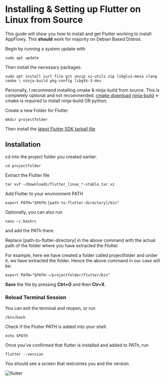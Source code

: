 # Installing & Setting up Flutter on Linux from Source

This guide will show you how to install and get Flutter working to install AppFlowy. This **should** work for majority on Debian Based Distros. 

Begin by running a system update with 
```shell 
sudo apt update
```
Then install the necessary packages. 

```shell
sudo apt install curl file git unzip xz-utils zip libglu1-mesa clang cmake \ ninja-build pkg-config libgtk-3-dev
```
Personally, I recommend installing cmake & ninja-build from source. This is completely optional and not recommended. [cmake download](https://cmake.org/download/)  [ninja-build](https://github.com/ninja-build/ninja) <- cmake is required to install ninja-build OR python.

Create a new Folder for Flutter 
```shell
mkdir projectfolder
``` 
Then install the [latest Flutter SDK tarball file](https://docs.flutter.dev/development/tools/sdk/releases?tab=linux)

## Installation 

cd into the project folder you created earlier.

```shell
cd projectfolder
```
Extract the Flutter file

```shell
tar xvf ~/Downloads/flutter_linux_*-stable.tar.xz
```
Add Flutter to your environment PATH

```shell
export PATH="$PATH:[path-to-flutter-directory]/bin"
``` 
Optionally, you can also run 

```shell
nano ~/.bashrc
``` 
and add the PATh there. 

Replace [path-to-flutter-directory]  in the above command with the actual path of the folder where you have extracted the Flutter.

For example, here we have created a folder called projectfolder and under it, we have extracted the folder. Hence the above command in our case will be:

```shell
export PATH="$PATH:~/projectfolder/flutter/bin"
```
**Save** the file by pressing **Ctrl+O** and then **Ctr+X**.

### **Reload Terminal Session**
You can exit the terminal and reopen, or run
```shell
/bin/bash
```
Check if the Flutter PATH is added into your shell.
```shell
echo $PATH
```
Once you've confirmed that flutter is installed and added to PATh, run 
```shell
flutter --version
```

You should see a screen that welcomes you and the version.

![flutter](https://user-images.githubusercontent.com/109571434/191872386-6694e72d-5bdb-4de4-ad59-86830f830f33.png)
